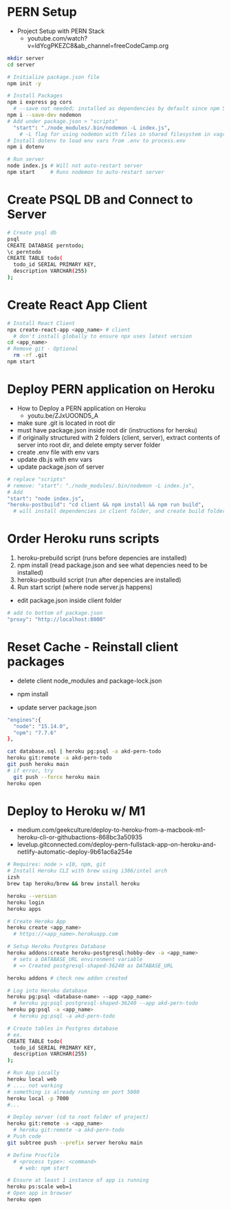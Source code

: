 # PERN Setup
- Project Setup with PERN Stack
  - youtube.com/watch?v=ldYcgPKEZC8&ab_channel=freeCodeCamp.org

```sh
mkdir server
cd server

# Initialize package.json file
npm init -y

# Install Packages
npm i express pg cors
  # --save not needed; installed as dependencies by default since npm 5.0.0
npm i --save-dev nodemon
# Add under package.json > "scripts"
  "start": "./node_modules/.bin/nodemon -L index.js",
    # -L flag for using nodemon with files in shared filesystem in vagrant
# Install dotenv to load env vars from .env to process.env
npm i dotenv

# Run server
node index.js # Will not auto-restart server
npm start     # Runs nodemon to auto-restart server
```

# Create PSQL DB and Connect to Server
```sh
# Create psql db
psql
CREATE DATABASE perntodo;
\c perntodo
CREATE TABLE todo(
  todo_id SERIAL PRIMARY KEY,
  description VARCHAR(255)
);
```

# Create React App Client
```sh
# Install React Client
npx create-react-app <app_name> # client
  # don't install globally to ensure npx uses latest version
cd <app_name>
# Remove git - Optional
  rm -rf .git
npm start
```


# Deploy PERN application on Heroku
- How to Deploy a PERN application on Heroku
  - youtu.be/ZJxUOOND5_A
- make sure .git is located in root dir
- must have package.json inside root dir (instructions for heroku)
- if originally structured with 2 folders (client, server), extract contents of server into root dir, and delete empty server folder
- create .env file with env vars
- update db.js with env vars
- update package.json of server
```sh
# replace "scripts"
# remove: "start": "./node_modules/.bin/nodemon -L index.js",
# Add
"start": "node index.js",
"heroku-postbuild": "cd client && npm install && npm run build",
  # will install dependencies in client folder, and create build folder
```

# Order Heroku runs scripts
1. heroku-prebuild script (runs before depencies are installed)
2. npm install (read package.json and see what depencies need to be installed)
3. heroku-postbuild script (run after depencies are installed)
4. Run start script (where node server.js happens)

- edit package.json inside client folder
```sh
# add to bottom of package.json
"proxy": "http://localhost:8000"
```

# Reset Cache - Reinstall client packages
- delete client node_modules and package-lock.json
- npm install

- update server package.json
```sh
"engines":{
  "node": "15.14.0",
  "npm": "7.7.6"
},
```
```sh
cat database.sql | heroku pg:psql -a akd-pern-todo
heroku git:remote -a akd-pern-todo
git push heroku main
# if error, try
  git push --force heroku main
heroku open
```


# Deploy to Heroku w/ M1
- medium.com/geekculture/deploy-to-heroku-from-a-macbook-m1-heroku-cli-or-githubactions-868bc3a50935
- levelup.gitconnected.com/deploy-pern-fullstack-app-on-heroku-and-netlify-automatic-deploy-9b61ac6a254e
```sh
# Requires: node > v10, npm, git
# Install Heroku CLI with brew using i386/intel arch
izsh
brew tap heroku/brew && brew install heroku

heroku --version
heroku login
heroku apps

# Create Heroku App
heroku create <app_name>
  # https://<app_name>.herokuapp.com

# Setup Heroku Postgres Database
heroku addons:create heroku-postgresql:hobby-dev -a <app_name>
  # sets a DATABASE_URL environment variable
  # => Created postgresql-shaped-36240 as DATABASE_URL

heroku addons # check new addon created

# Log into Heroku database
heroku pg:psql <database-name> --app <app_name>
  # heroku pg:psql postgresql-shaped-36240 --app akd-pern-todo
heroku pg:psql -a <app_name>
  # heroku pg:psql -a akd-pern-todo

# Create tables in Postgres database
# ex.
CREATE TABLE todo(
  todo_id SERIAL PRIMARY KEY,
  description VARCHAR(255)
);

# Run App Locally
heroku local web
# .... not working
# something is already running on port 5000
heroku local -p 7000
#...

# Deploy server (cd to root folder of project)
heroku git:remote -a <app_name>
  # heroku git:remote -a akd-pern-todo
# Push code
git subtree push --prefix server heroku main

# Define Procfile
  # <process type>: <command>
    # web: npm start

# Ensure at least 1 instance of app is running
heroku ps:scale web=1 
# Open app in browser
heroku open


```
